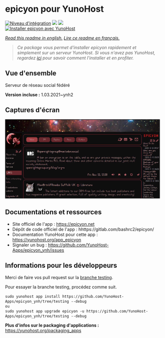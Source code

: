 # epicyon pour YunoHost

[![Niveau d'intégration](https://dash.yunohost.org/integration/epicyon.svg)](https://dash.yunohost.org/appci/app/epicyon) ![](https://ci-apps.yunohost.org/ci/badges/epicyon.status.svg) ![](https://ci-apps.yunohost.org/ci/badges/epicyon.maintain.svg)  
[![Installer epicyon avec YunoHost](https://install-app.yunohost.org/install-with-yunohost.svg)](https://install-app.yunohost.org/?app=epicyon)

*[Read this readme in english.](./README.md)*
*[Lire ce readme en français.](./README_fr.md)*

> *Ce package vous permet d'installer epicyon rapidement et simplement sur un serveur YunoHost.
Si vous n'avez pas YunoHost, regardez [ici](https://yunohost.org/#/install) pour savoir comment l'installer et en profiter.*

## Vue d'ensemble

Serveur de réseau social fédéré

**Version incluse :** 1.03.2021~ynh2



## Captures d'écran

![](./doc/screenshots/screenshot_starlight.jpg)

## Documentations et ressources

* Site officiel de l'app : https://epicyon.net
* Dépôt de code officiel de l'app : hhttps://gitlab.com/bashrc2/epicyon/
* Documentation YunoHost pour cette app : https://yunohost.org/app_epicyon
* Signaler un bug : https://github.com/YunoHost-Apps/epicyon_ynh/issues

## Informations pour les développeurs

Merci de faire vos pull request sur la [branche testing](https://github.com/YunoHost-Apps/epicyon_ynh/tree/testing).

Pour essayer la branche testing, procédez comme suit.
```
sudo yunohost app install https://github.com/YunoHost-Apps/epicyon_ynh/tree/testing --debug
ou
sudo yunohost app upgrade epicyon -u https://github.com/YunoHost-Apps/epicyon_ynh/tree/testing --debug
```

**Plus d'infos sur le packaging d'applications :** https://yunohost.org/packaging_apps